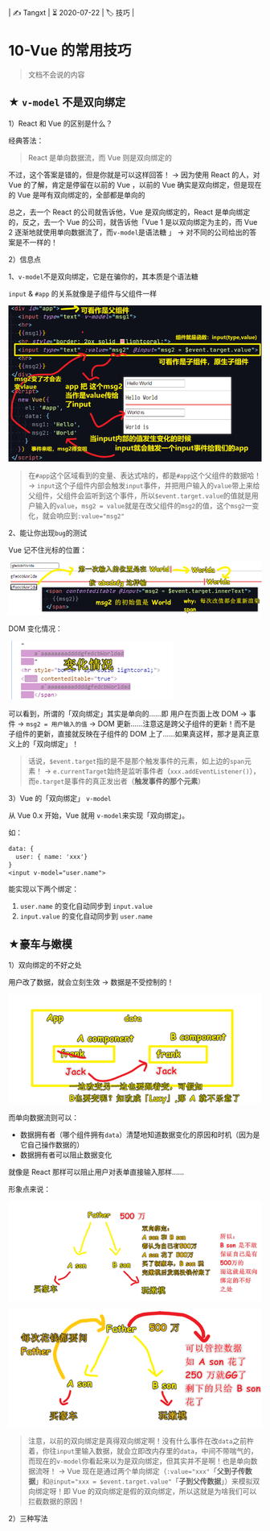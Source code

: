 | ✍️ Tangxt | ⏳ 2020-07-22 | 🏷️ 技巧 |

# 10-Vue 的常用技巧

> 文档不会说的内容

## ★ `v-model` 不是双向绑定

1）React 和 Vue 的区别是什么？

经典答法：

> React 是单向数据流，而 Vue 则是双向绑定的

不过，这个答案是错的，但是你就是可以这样回答！ -> 因为使用 React 的人，对 Vue 的了解，肯定是停留在以前的 Vue ，以前的 Vue 确实是双向绑定，但是现在的 Vue 是咩有双向绑定的，全部都是单向的

总之，去一个 React 的公司就告诉他，Vue 是双向绑定的，React 是单向绑定的，反之，去一个 Vue 的公司，就告诉他「Vue 1 是以双向绑定为主的，而 Vue 2 逐渐地就使用单向数据流了，而`v-model`是语法糖 」 -> 对不同的公司给出的答案是不一样的！

2）信息点

1、`v-model`不是双向绑定，它是在骗你的，其本质是个语法糖 

`input` & `#app` 的关系就像是子组件与父组件一样

![v-model 的本质](assets/img/2020-07-22-13-21-11.png)

> 在`#app`这个区域看到的变量、表达式啥的，都是`#app`这个父组件的数据哈！ -> `input`这个子组件内部会触发`input`事件，并把用户输入的`value`带上来给父组件，父组件会监听到这个事件，所以`$event.target.value`的值就是用户输入的`value`，`msg2 = value`就是在改父组件的`msg2`的值，这个`msg2`一变化，就会响应到`:value="msg2"`

2、能让你出现`bug`的测试

Vue 记不住光标的位置：

![bug](assets/img/2020-07-22-23-05-30.png)

DOM 变化情况：

![view](assets/img/2020-07-22-23-07-33.png)

可以看到，所谓的「双向绑定」其实是单向的……即 用户在页面上改 DOM -> 事件 -> `msg2 = 用户输入的值` -> DOM 更新……注意这是跨父子组件的更新！而不是子组件的更新，直接就反映在子组件的 DOM 上了……如果真这样，那才是真正意义上的「双向绑定」！

> 话说，`$event.target`指的是不是那个触发事件的元素，如上边的`span`元素！ -> `e.currentTarget`始终是监听事件者（`xxx.addEventListener()`），而`e.target`是事件的真正发出者（**触发事件的那个元素**）

3）Vue 的「双向绑定」 `v-model`

从 Vue 0.x 开始，Vue 就用 `v-model`来实现「双向绑定」。

如：

```
data: {
  user: { name: 'xxx'}
}
<input v-model="user.name">
```

能实现以下两个绑定：

1. `user.name` 的变化自动同步到 `input.value`
2. `input.value` 的变化自动同步到 `user.name`

## ★豪车与嫩模

1）双向绑定的不好之处

用户改了数据，就会立刻生效 -> 数据是不受控制的！

![双向绑定不好之处](assets/img/2020-07-23-01-09-37.png)

而单向数据流则可以：

- 数据拥有者（哪个组件拥有`data`）清楚地知道数据变化的原因和时机（因为是它自己操作数据的）
- 数据拥有者可以阻止数据变化

就像是 React 那样可以阻止用户对表单直接输入那样……

形象点来说：

![双向绑定](assets/img/2020-07-23-01-22-17.png)

![单向绑定](assets/img/2020-07-23-01-27-51.png)

> 注意，以前的双向绑定是真得双向绑定啊！没有什么事件在改`data`之前杵着，你往`input`里输入数据，就会立即改内存里的`data`，中间不带喘气的，而现在的`v-model`你看起来以为是双向绑定，但其实并不是啊！也是单向数据流呀！ -> Vue 现在是通过两个单向绑定（`:value="xxx"`「**父到子传数据**」和`@input="xxx = $event.target.value"`「**子到父传数据**」）来模拟双向绑定呀！即 Vue 的双向绑定是假的双向绑定，所以这就是为啥我们可以拦截数据的原因！

2）三种写法





